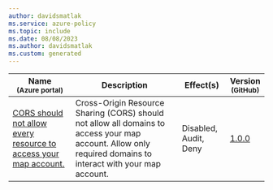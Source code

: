 ```yaml
---
author: davidsmatlak
ms.service: azure-policy
ms.topic: include
ms.date: 08/08/2023
ms.author: davidsmatlak
ms.custom: generated
---
```


|Name<br /><sub>(Azure portal)</sub> |Description |Effect(s) |Version<br /><sub>(GitHub)</sub> |
|---|---|---|---|
|[CORS should not allow every resource to access your map account.](https://portal.azure.com/#blade/Microsoft_Azure_Policy/PolicyDetailBlade/definitionId/%2Fproviders%2FMicrosoft.Authorization%2FpolicyDefinitions%2F50553764-7777-43cf-bf12-8647e0b9ba01) |Cross-Origin Resource Sharing (CORS) should not allow all domains to access your map account. Allow only required domains to interact with your map account. |Disabled, Audit, Deny |[1.0.0](https://github.com/Azure/azure-policy/blob/master/built-in-policies/policyDefinitions/Maps/Maps_RestrictCORSAccess_Audit.json) |
